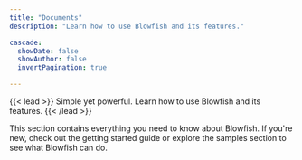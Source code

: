 ```yaml
---
title: "Documents"
description: "Learn how to use Blowfish and its features."

cascade:
  showDate: false
  showAuthor: false
  invertPagination: true

---
```


{{< lead >}}
Simple yet powerful. Learn how to use Blowfish and its features.
{{< /lead >}}

This section contains everything you need to know about Blowfish. If you're new, check out the getting started guide or explore the samples section to see what Blowfish can do.
